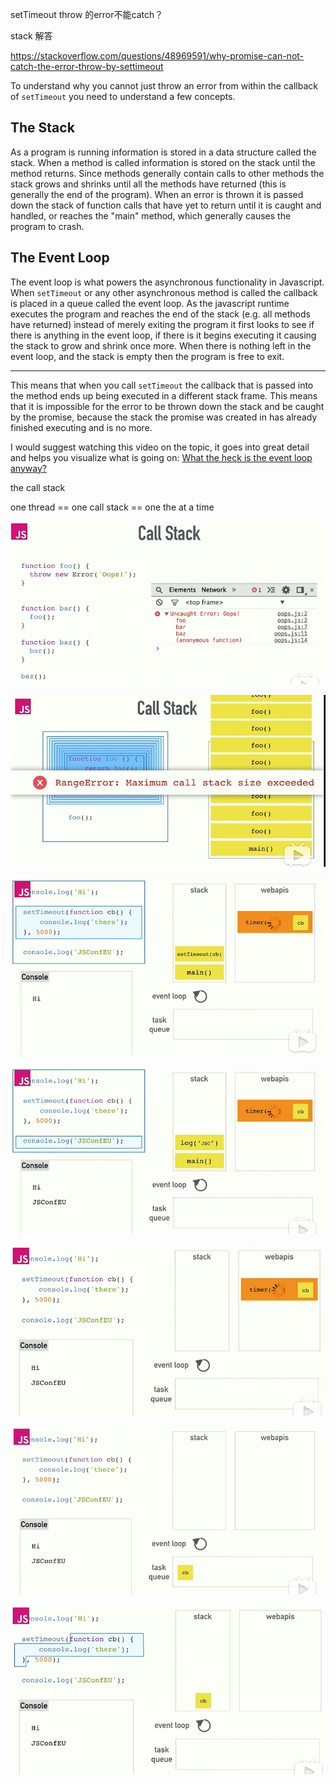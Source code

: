 setTimeout throw 的error不能catch？



stack 解答

https://stackoverflow.com/questions/48969591/why-promise-can-not-catch-the-error-throw-by-settimeout



To understand why you cannot just throw an error from within the callback of `setTimeout` you need to understand a few concepts.

## The Stack

As a program is running information is stored in a data structure called the stack. When a method is called information is stored on the stack until the method returns. Since methods generally contain calls to other methods the stack grows and shrinks until all the methods have returned (this is generally the end of the program). When an error is thrown it is passed down the stack of function calls that have yet to return until it is caught and handled, or reaches the "main" method, which generally causes the program to crash.

## The Event Loop

The event loop is what powers the asynchronous functionality in Javascript. When `setTimeout` or any other asynchronous method is called the callback is placed in a queue called the event loop. As the javascript runtime executes the program and reaches the end of the stack (e.g. all methods have returned) instead of merely exiting the program it first looks to see if there is anything in the event loop, if there is it begins executing it causing the stack to grow and shrink once more. When there is nothing left in the event loop, and the stack is empty then the program is free to exit.

------

This means that when you call `setTimeout` the callback that is passed into the method ends up being executed in a different stack frame. This means that it is impossible for the error to be thrown down the stack and be caught by the promise, because the stack the promise was created in has already finished executing and is no more.

I would suggest watching this video on the topic, it goes into great detail and helps you visualize what is going on: [What the heck is the event loop anyway?](https://www.youtube.com/watch?v=8aGhZQkoFbQ)









the call stack

one thread == one call stack == one the at a time

![image-20200117171228378](../_assets/image/image-20200117171228378.png)







![image-20200117171340603](../_assets/image/image-20200117171340603.png)







![image-20200117172118122](../_assets/image/image-20200117172118122.png)

![image-20200117172143851](../_assets/image/image-20200117172143851.png)



![image-20200117172212985](../_assets/image/image-20200117172212985.png)



![image-20200117172243595](../_assets/image/image-20200117172243595.png)

![image-20200117172320986](../_assets/image/image-20200117172320986.png)


